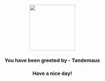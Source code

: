 <p align="center">
            <img src="None" width="150" height="150">
          </p>
          <h3 align="center">You have been greeted by - <b>Tandemaus</b></h3>
          <h3 align="center">Have a nice day!</h3>
        